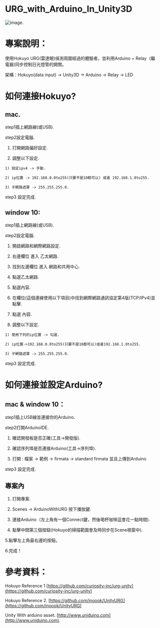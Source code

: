 # URG_with_Arduino_In_Unity3D

![image](https://github.com/doremi31618/HokuyoURG_with_Arduino_In_Unity3D/blob/master/Pic/ezgif.com-video-to-gif.gif). 


專案說明：
========
使用Hokuyo URG(雷達眼)偵測周圍經過的體驗者，並利用Arduino + Relay（繼電器)同步控制日光燈管的開關。  

架構：Hokuyo(data input) -> Unity3D -> Arduino -> Relay -> LED

如何連接Hokuyo?
=============
mac.
----
step1插上網路線(或USB). 

step2設定電腦. 

  1. 打開網路偏好設定. 
  
  2. 調整以下設定. 
  
    1) 設定ipv4 -> 手動. 
    
    2) ip位置 -> 192.168.0.0to255(只要不是10都可以) 或者 192.168.1.0to255.  
    
    3) 子網路遮罩 -> 255.255.255.0. 
    
step3 設定完成. 

window 10:
----------
step1插上網路線(或USB).  

step2設定電腦. 

  1. 開啟網路和網際網路設定.
  
  2. 右邊欄位 進入 乙太網路. 
  
  3. 找到左邊欄位 進入 網路和共用中心. 
  
  4. 點選乙太網路. 
  
  5. 點選內容. 
  
  6. 在欄位(這個連線使用以下項目)中找到網際網路通訊協定第4版(TCP/IPv4)並點擊. 
  
  7. 點選 內容. 
  
  8. 調整以下設定. 
  
    1) 使用下列的ip位置 -> 勾選. 
    
    2) ip位置->192.168.0.0to255(只要不是10都可以)或者192.168.1.0to255. 
    
    3) 子網路遮罩 -> 255.255.255.0. 
    
step3 設定完成.

如何連接並設定Arduino?
==================
mac & window 10：  
----------------
step1插上USB線並連接你的Arduino.  

step2打開ArduinoIDE.  

  1. 確認開發板是否正確(工具->開發版). 
  
  2. 確認序列埠是否連接Arduino(工具->序列埠). 
  
  3. 打開 : 檔案 -> 範例 -> firmata -> standard firmata 並且上傳到Arduino 
  
step3 設定完成. 

專案內
---------
1. 打開專案. 

2. Scenes -> ArduinoWithURG 按下播放鍵. 

3. 連接Arduino（左上角有一個Connect鍵，然後喝杯咖啡這會花一點時間). 

4. 點擊中間第三個按鈕(Hokuyo的掃描範圍會及時同步在Scene視窗中). 

5.點擊左上角最右邊的按鈕。

6.完成！  
  
參考資料：
==============
Hokuyo Reference 1 
[https://github.com/curiosity-inc/urg-unity](https://github.com/curiosity-inc/urg-unity)  

Hokuyo Reference 2. 
[https://github.com/inoook/UnityURG](https://github.com/inoook/UnityURG)  

Unity With arduino asset. 
[http://www.uniduino.com](http://www.uniduino.com). 
